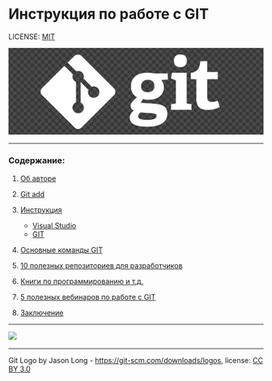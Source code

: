 # Инструкция по работе с GIT

LICENSE: [MIT](./license.md)

![](./assets/git_logo.png)

---
### Содержание:

1. [Об авторе](./aboutme.md)
2. [Git add](./add.md)
3. [Инструкция](./gitmain.md)
   

   + [Visual Studio](./vsfaq.md)
   + [GIT](./gitfaq.md)

     
4. [Основные команды GIT](./gogit.md)
5. [10 полезных репозиториев для разработчиков](./bestrep)
6. [Книги по программированию и т.д.](./)
7. [5 полезных вебинаров по работе с GIT](./vif.md)
8. [Заключение](./donate.md)



---


![](https://i.gifer.com/7h7L.gif)



---

Git Logo by Jason Long - https://git-scm.com/downloads/logos, license: [CC BY 3.0](https://creativecommons.org/licenses/by/3.0/)


